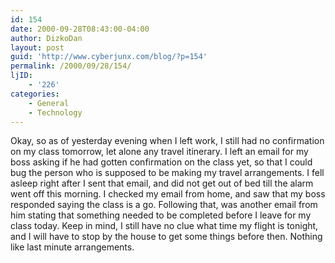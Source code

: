 ```yaml
---
id: 154
date: 2000-09-28T08:43:00-04:00
author: DizkoDan
layout: post
guid: 'http://www.cyberjunx.com/blog/?p=154'
permalink: /2000/09/28/154/
ljID:
    - '226'
categories:
    - General
    - Technology
---
```


Okay, so as of yesterday evening when I left work, I still had no confirmation on my class tomorrow, let alone any travel itinerary. I left an email for my boss asking if he had gotten confirmation on the class yet, so that I could bug the person who is supposed to be making my travel arrangements. I fell asleep right after I sent that email, and did not get out of bed till the alarm went off this morning. I checked my email from home, and saw that my boss responded saying the class is a go. Following that, was another email from him stating that something needed to be completed before I leave for my class today. Keep in mind, I still have no clue what time my flight is tonight, and I will have to stop by the house to get some things before then. Nothing like last minute arrangements.